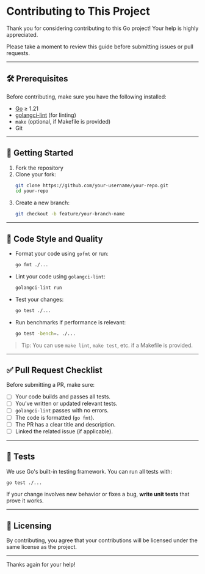 # Contributing to This Project

Thank you for considering contributing to this Go project! Your help is highly appreciated.

Please take a moment to review this guide before submitting issues or pull requests.

---

## 🛠 Prerequisites

Before contributing, make sure you have the following installed:

- [Go](https://golang.org/dl/) ≥ 1.21
- [golangci-lint](https://golangci-lint.run/) (for linting)
- `make` (optional, if Makefile is provided)
- Git

---

## 🚀 Getting Started

1. Fork the repository  
2. Clone your fork:
   ```bash
   git clone https://github.com/your-username/your-repo.git
   cd your-repo
   ```
3. Create a new branch:
   ```bash
   git checkout -b feature/your-branch-name
   ```

---

## 📐 Code Style and Quality

- Format your code using `gofmt` or run:
  ```bash
  go fmt ./...
  ```

- Lint your code using `golangci-lint`:
  ```bash
  golangci-lint run
  ```

- Test your changes:
  ```bash
  go test ./...
  ```

- Run benchmarks if performance is relevant:
  ```bash
  go test -bench=. ./...
  ```

> Tip: You can use `make lint`, `make test`, etc. if a Makefile is provided.

---

## ✅ Pull Request Checklist

Before submitting a PR, make sure:

- [ ] Your code builds and passes all tests.
- [ ] You’ve written or updated relevant tests.
- [ ] `golangci-lint` passes with no errors.
- [ ] The code is formatted (`go fmt`).
- [ ] The PR has a clear title and description.
- [ ] Linked the related issue (if applicable).

---

## 🧪 Tests

We use Go's built-in testing framework. You can run all tests with:

```bash
go test ./...
```

If your change involves new behavior or fixes a bug, **write unit tests** that prove it works.

---

## 📄 Licensing

By contributing, you agree that your contributions will be licensed under the same license as the project.

---

Thanks again for your help!
